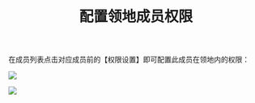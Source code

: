 ﻿---
title: 配置领地成员权限
createTime: 2025/03/14 09:18:39
permalink: /doc/player/member/set/
---

在成员列表点击对应成员前的【权限设置】即可配置此成员在领地内的权限：

![](/player/member/set/1.png)

![](/player/member/set/2.png)


